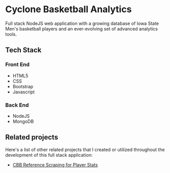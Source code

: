 # Cyclone Basketball Analytics

Full stack NodeJS web application with a growing database of Iowa State Men's basketball players and an ever-evolving set of advanced analytics tools.

## Tech Stack
### Front End
- HTML5 
- CSS
- Bootstrap
- Javascript

### Back End
- NodeJS
- MongoDB


## Related projects

Here's a list of other related projects that I created or utilized throughout the development of this full stack application:

- [CBB Reference Scraping for Player Stats](https://github.com/tylersul/js-cbb-web-scraper)

